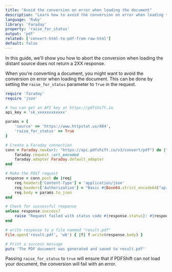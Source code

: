 ```yaml
---
title: "Avoid the conversion on error when loading the document"
description: "Learn how to avoid the conversion on error when loading the document using Ruby and the Faraday library and relies on the PDFShift's API."
language: 'Ruby'
library: 'Faraday'
property: 'raise_for_status'
output: 'pdf'
related: ['convert-html-to-pdf-from-raw-html']
default: false
---
```


In this guide, we'll show you how to abort the conversion when loading the distant source does not return a 2XX response.

When you're converting a document, you might want to avoid the conversion on error when loading the document. This can be done by setting the `raise_for_status` parameter to `True` in the request.


```ruby
require 'faraday'
require 'json'

# You can get an API key at https://pdfshift.io
api_key = 'sk_xxxxxxxxxxxx'

params = {
    'source' => 'https://www.httpstat.us/404',
    'raise_for_status' => True
}

# Create a Faraday connection
conn = Faraday.new(url: "https://api.pdfshift.io/v3/convert/pdf") do |faraday|
    faraday.request :url_encoded
    faraday.adapter Faraday.default_adapter
end

# Make the POST request
response = conn.post do |req|
    req.headers['Content-Type'] = 'application/json'
    req.headers['Authorization'] = "Basic #{Base64.strict_encode64("api:#{api_key}")}"
    req.body = params.to_json
end

# Check for successful response
unless response.success?
    raise "Request failed with status code #{response.status}: #{response.body}"
end

# write response to a file nammed "result.pdf"
File.open('result.pdf', 'wb') { |f| f.write(response.body) }

# Print a success message
puts 'The PDF document was generated and saved to result.pdf'
```

Passing `raise_for_status` to `true` will ensure that if PDFShift can not load your document, the conversion will fail with an error.